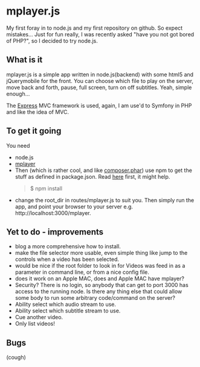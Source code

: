 mplayer.js
==========

My first foray in to node.js and my first repository on github.  So expect mistakes...
Just for fun really, I was recently asked "have you not got bored of PHP?", so I decided to try node.js.

What is it
----------
mplayer.js is a simple app written in node.js(backend) with some html5 and jQuerymobile for the front.  You can choose which file to play on the server, move back and forth, pause, full screen, turn on off subtitles.  Yeah, simple enough...

The [Express](http://expressjs.com/) MVC framework is used, again, I am use'd to Symfony in PHP and like the idea of MVC.

To get it going
---------------
You need
- node.js
- [mplayer](http://www.mplayerhq.hu)
- Then (which is rather cool, and like [composer.phar](http://getcomposer.org/)) use npm to get the stuff as defined in package.json. Read [here](http://expressjs.com/guide.html) first, it might help.
   >$ npm install
- change the root_dir in routes/mplayer.js to suit you.
Then simply run the app, and point your browser to your server e.g. http://localhost:3000/mplayer.

Yet to do - improvements
--------
- blog a more comprehensive how to install.
- make the file selector more usable, even simple thing like jump to the controls when a video has been selected.
- would be nice if the root folder to look in for Videos was feed in as a parameter in command line, or from a nice config file.
- does it work on an Apple MAC, does and Apple MAC have mplayer?
- Security?
    There is no login, so anybody that can get to port 3000 has access to the running node.
    Is there any thing else that could allow some body to run some arbitrary code/command on the server?
- Ability select which audio stream to use.
- Ability select which subtitle stream to use.
- Cue another video.
- Only list videos!


Bugs
----
(cough)
